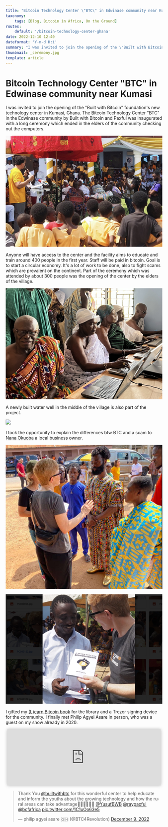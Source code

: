 ```yaml
---
title: "Bitcoin Technology Center \"BTC\" in Edwinase community near Kumasi"
taxonomy:
    tags: [Blog, Bitcoin in Africa, On the Ground]
routes:
    default: '/bitcoin-technology-center-ghana'
date: 2022-12-10 12:40
dateformat: 'Y-m-d H:i'
summary: "I was invited to join the opening of the \"Built with Bitcoin\" foundation's technology center in Kumasi, Ghana. The ceremony included a walk through the new building. I gifted my book for the library and a hardware wallet."
thumbnail: _ceremony.jpg
template: article
---
```



# Bitcoin Technology Center "BTC" in Edwinase community near Kumasi 

I was invited to join the opening of the "Built with Bitcoin" foundation's new technology center in Kumasi, Ghana. The Bitcoin Technology Center "BTC" in the Edwinase community by Built with Bitcoin and Paxful was inaugurated with a long ceremony which ended in the elders of the community checking out the computers.

![](_ceremony.jpg)

Anyone will have access to the center and the facility aims to educate and train around 400 people in the first year. Staff will be paid in bitcoin. Goal is to start a circular economy. It's a lot of work to be done, also to fight scams which are prevalent on the continent. Part of the ceremony which was attended by about 300 people was the opening of the center by the elders of the village.

![](_elders.jpg)

A newly built water well in the middle of the village is also part of the project.

![](_water-borehole.jpg)

I took the opportunity to explain the differences btw BTC and a scam to [Nana Okuoba](https://twitter.com/nana_okuoba) a local business owner.

![](_221210-Kumasi-Paxful-1671190551464.jpeg)

![](_book-gift.jpg)

I gifted my [(L)earn Bitcoin book](http://learnbitcoin.link) for the library and a Trezor signing device for the community. I finally met Philip Agyei Asare in person, who was a guest on my show already in 2020.

<iframe src="https://www.vodio.fr/frameplay.php?idref=25653&urlref=1" style="border: 0px none; box-shadow: rgba(0, 0, 0, 0.28) 0px 0px 10px; width: calc(100% - 10px); height: 180px; margin-left: 5px; padding: 0;" scrolling="no"></iframe>

<blockquote class="twitter-tweet"><p lang="en" dir="ltr">Thank You <a href="https://twitter.com/builtwithbtc?ref_src=twsrc%5Etfw">@builtwithbtc</a> for this wonderful center to help educate and inform the youths about the growing technology and how the rural areas can take advantage🥰😍🙏🏿🙏🏿 <a href="https://twitter.com/YusufBWB?ref_src=twsrc%5Etfw">@YusufBWB</a> <a href="https://twitter.com/raypaxful?ref_src=twsrc%5Etfw">@raypaxful</a> <a href="https://twitter.com/bcfafrica?ref_src=twsrc%5Etfw">@bcfafrica</a> <a href="https://t.co/1C1uOo63e5">pic.twitter.com/1C1uOo63e5</a></p>&mdash; philip agyei asare 🇬🇭 (@BTC4Revolution) <a href="https://twitter.com/BTC4Revolution/status/1601250257685581825?ref_src=twsrc%5Etfw">December 9, 2022</a></blockquote> <script async src="https://platform.twitter.com/widgets.js" charset="utf-8"></script>


